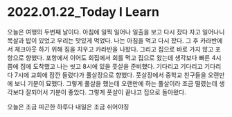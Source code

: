 # 2022.01.22_Today I Learn

오늘은 여행의 두번째 날이다. 아침에 일찍 일어나 일출을 보고 다시 잤다 자고 일어나니 목살과 밥이 있었고 우리는 맛있게 먹었다. 나는 아침을 먹고 다시 잤다. 그 후 카라반에서 체크아웃 하기 위해 짐을 치우고 카라반을 나왔다. 그리고 집으로 바로 가지 않고 포항으로 향했다. 포항에서 이어도 회집에서 회를 먹고 집으로 왔는데 생각보다 빠른 4시쯤에 집에 도착했고 나는 씻고 8시에 있을 풋살을 준비했다. 기다리고 기다리고 기다리다 7시에 교회에 잠깐 들렀다가 풀살장으로 향했다. 풋살장에서 중학교 친구들을 오랜만에 보니 기분이 묘했다. 그렇게 풀살을 했는데 오랜만에 하는 풀살이라 조금 떨렸는데 생각보다 잘되어서 기분이 좋았다. 그렇게 풋살이 끝나고 집으로 돌아왔다. 

오늘은 조금 피곤한 하루다 내일은 조금 쉬어야징